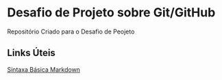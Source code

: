 # Desafio de Projeto sobre  Git/GitHub 
Repositório Criado para o Desafio de Peojeto


## Links Úteis
[Sintaxa Básica Markdown](https://www.markdownguide.org/basic-syntax)
